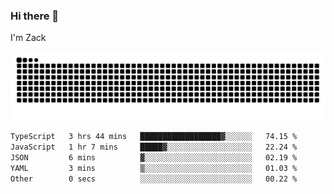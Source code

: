 ### Hi there 👋
I'm Zack

![](https://raw.githubusercontent.com/z4cki/z4cki/refs/heads/output/github-contribution-grid-snake.svg)
<!--START_SECTION:waka-->

```txt
TypeScript   3 hrs 44 mins   ██████████████████▓░░░░░░   74.15 %
JavaScript   1 hr 7 mins     █████▓░░░░░░░░░░░░░░░░░░░   22.24 %
JSON         6 mins          ▓░░░░░░░░░░░░░░░░░░░░░░░░   02.19 %
YAML         3 mins          ▒░░░░░░░░░░░░░░░░░░░░░░░░   01.03 %
Other        0 secs          ░░░░░░░░░░░░░░░░░░░░░░░░░   00.22 %
```

<!--END_SECTION:waka-->
